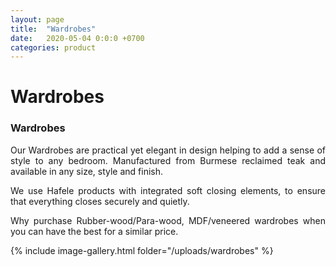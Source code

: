 ```yaml
---
layout: page
title:  "Wardrobes"
date:   2020-05-04 0:0:0 +0700
categories: product
---
```

# Wardrobes
<h3> Wardrobes</h3>

<div class="col-md-6" style="text-align: justify;">

Our Wardrobes are practical yet elegant in design helping to add a sense of style to any bedroom. Manufactured from Burmese reclaimed teak and available in any size, style and finish.

We use Hafele products with integrated soft closing elements, to ensure that everything closes securely and quietly.

Why purchase Rubber-wood/Para-wood, MDF/veneered wardrobes when you can have the best for a similar price.

</div>


{% include image-gallery.html folder="/uploads/wardrobes" %}